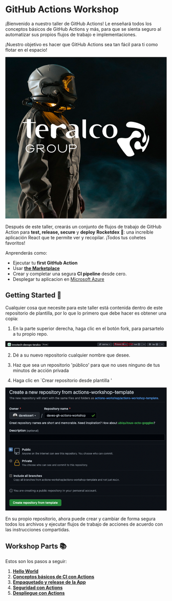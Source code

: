 # GitHub Actions Workshop


¡Bienvenido a nuestro taller de GitHub Actions! Le enseñará todos los conceptos básicos de GitHub Actions y más, para que se sienta seguro al automatizar sus propios flujos de trabajo e implementaciones.

¡Nuestro objetivo es hacer que GitHub Actions sea tan fácil para ti como flotar en el espacio!

![Astronauta teralco](docs/images/espacio2.png)

Después de este taller, crearás un conjunto de flujos de trabajo de GitHub Action para **test, release, secure** y **deploy** **Rocketdex** 🚀: una increíble aplicación React que te permite ver y recopilar. ¡Todos tus cohetes favoritos!

Anprenderás como:

- Ejecutar tu **first GitHub Action**
- Usar [**the Marketplace**](https://github.com/marketplace)
- Crear y completar una segura **CI pipeline** desde cero.
- Desplegar tu aplicacion en  [Microsoft Azure](https://azure.com/)

## Getting Started 🚀

Cualquier cosa que necesite para este taller está contenida dentro de este repositorio de plantilla, por lo que lo primero que debe hacer es obtener una copia:

1. En la parte superior derecha, haga clic en el botón fork, para parsartelo a tu propio repo.
    
![Image of the green button saying Use this Repo](./docs/images/fork-template.png)

2. Dé a su nuevo repositorio cualquier nombre que desee.

3. Haz que sea un repositorio 'público' para que no uses ninguno de tus minutos de acción privada

4. Haga clic en `Crear repositorio desde plantilla '

![Image of Repository Creation Screen with settings as explained above](docs/images/setup_create-repo.png)

En su propio repositorio, ahora puede crear y cambiar de forma segura todos los archivos y ejecutar flujos de trabajo de acciones de acuerdo con las instrucciones compartidas.

## Workshop Parts 📚

Estos son los pasos a seguir:

1. **[Hello World](./docs/001-hello-world.md)**
2. **[Conceptos básicos de CI con Actions](./docs/002-ConceptosCIconActions.md)**
3. **[Empaquetado y release de la App](./docs/003-packaging.md)**
4. **[Seguridad con Actions](./docs/004-seguridad.md)**
5. **[Despliegue con Actions](./docs/005-despliegue.md)**


